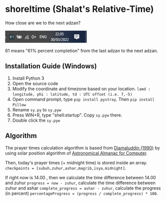 # shoreltime (Shalat's Relative-Time)
How close are we to the next adzan?

![alt text](https://github.com/altilunium/shoreltime/blob/main/demo.png?raw=true "Logo Title Text 1")

61 means "61% percent completion" from the last adzan to the next adzan. 

## Installation Guide (Windows)
1. Install Python 3
2. Open the source code
3. Modify the coordinate and timezone based on your location.  `lamd : longitude, phi : latitude, td : UTC offset (i.e. 7,-5)` 
5. Open command prompt, type `pip install pystray`. Then `pip install Pillow`
7. Rename `sy.py` to `sy.pyw`
8. Press WIN+R, type "shell:startup". Copy `sy.pyw` there.
9. Double click the `sy.pyw`


## Algorithm
The prayer times calculation algorithm is based from [Djamaluddin (1990)](https://tdjamaluddin.wordpress.com/2010/12/09/program-jadwal-shalat/) by using solar position algorithm of [Astronomical Almanac for Computer](https://tdjamaluddin.wordpress.com/2010/12/09/program-jadwal-shalat/#comment-11720).

Then, today's prayer times (+ midnight time) is stored inside an array. `checkpoints = [subuh,zuhur,ashar,magrib,isya,midnight]`. 

If right now is 14.00 , then we calculate the time difference between 14.00 and zuhur `progress = now - zuhur`, calculate the time difference between zuhur and ashar `complete_progress = ashar - zuhur`, calculate the progress (in percent) `percentageProgress = (progress / complete_progress) * 100`.

